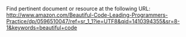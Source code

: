Find pertinent document or resource at the following URL:
http://www.amazon.com/Beautiful-Code-Leading-Programmers-Practice/dp/0596510047/ref=sr_1_1?ie=UTF8&qid=1410394355&sr=8-1&keywords=beautiful+code
